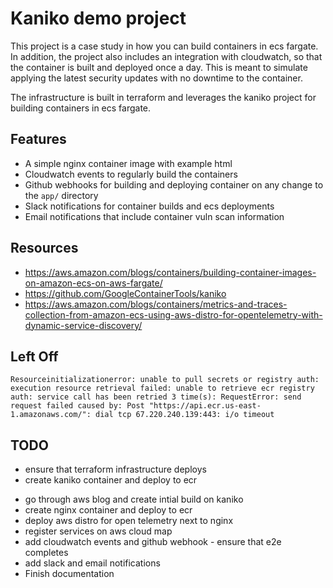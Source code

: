 # Kaniko demo project

This project is a case study in how you can build containers in ecs fargate. In addition, the project also includes an integration with cloudwatch, so that the container is built and deployed once a day. This is meant to simulate applying the latest security updates with no downtime to the container.

The infrastructure is built in terraform and leverages the kaniko project for building containers in ecs fargate.

## Features

+ A simple nginx container image with example html
+ Cloudwatch events to regularly build the containers
+ Github webhooks for building and deploying container on any change to the `app/` directory
+ Slack notifications for container builds and ecs deployments
+ Email notifications that include container vuln scan information

## Resources

+ https://aws.amazon.com/blogs/containers/building-container-images-on-amazon-ecs-on-aws-fargate/
+ https://github.com/GoogleContainerTools/kaniko
+ https://aws.amazon.com/blogs/containers/metrics-and-traces-collection-from-amazon-ecs-using-aws-distro-for-opentelemetry-with-dynamic-service-discovery/

## Left Off

```
Resourceinitializationerror: unable to pull secrets or registry auth: execution resource retrieval failed: unable to retrieve ecr registry auth: service call has been retried 3 time(s): RequestError: send request failed caused by: Post "https://api.ecr.us-east-1.amazonaws.com/": dial tcp 67.220.240.139:443: i/o timeout
```

## TODO

- ensure that terraform infrastructure deploys
- create kaniko container and deploy to ecr
+ go through aws blog and create intial build on kaniko
+ create nginx container and deploy to ecr
+ deploy aws distro for open telemetry next to nginx
+ register services on aws cloud map
+ add cloudwatch events and github webhook - ensure that e2e completes
+ add slack and email notifications
+ Finish documentation